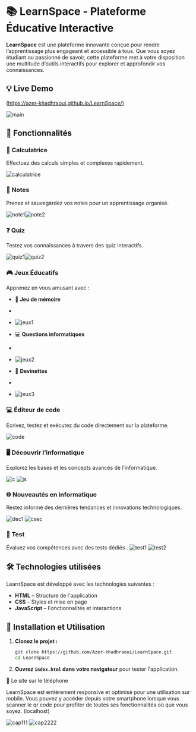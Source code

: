 


# **📚 LearnSpace - Plateforme Éducative Interactive**  

**LearnSpace** est une plateforme innovante conçue pour rendre l’apprentissage plus engageant et accessible à tous. Que vous soyez étudiant ou passionné de savoir, cette plateforme met à votre disposition une multitude d’outils interactifs pour explorer et approfondir vos connaissances.  

## **💡 Live Demo**  
[(https://azer-khadhraoui.github.io/LearnSpace/)  ](https://azer-khadhraoui.github.io/LearnSpace/) 

![main](https://github.com/user-attachments/assets/20eee2e6-3fb5-45f4-8f27-ed4787c3731c)


## **🚀 Fonctionnalités**  

### 🔢 **Calculatrice**  
Effectuez des calculs simples et complexes rapidement.  

![calculatrice](https://github.com/user-attachments/assets/7a464d79-192c-4684-868d-32b8b4b6f87b)


### 📝 **Notes**  

Prenez et sauvegardez vos notes pour un apprentissage organisé.  


![note1](https://github.com/user-attachments/assets/85b832ac-c885-4950-a1ed-7f8952d8b4b4)![note2](https://github.com/user-attachments/assets/50938b2c-7e1e-4f17-8324-7fca080e38a6)


### ❓ **Quiz**  
Testez vos connaissances à travers des quiz interactifs.

![quiz1](https://github.com/user-attachments/assets/f48884ac-e78d-4ac1-8b94-c5ab9c5854ca)![quiz2](https://github.com/user-attachments/assets/3d6f796f-4ea7-4671-919a-d183fb6dc769)


### 🎮 **Jeux Éducatifs**  
Apprenez en vous amusant avec :  
- 🧠 **Jeu de mémoire**
- 
- ![jeux1](https://github.com/user-attachments/assets/1088e82f-78ac-4e88-b170-52a8566f20e7)

- 💻 **Questions informatiques**
- 
- ![jeux2](https://github.com/user-attachments/assets/fa3fa6fb-30eb-4e89-b5c6-15ffaf21d7e5)

- 🤔 **Devinettes**
- 
- ![jeux3](https://github.com/user-attachments/assets/f0adbc41-20d5-4b0a-8694-1bffa4fd92c8)


### 💻 **Éditeur de code**  
Écrivez, testez et exécutez du code directement sur la plateforme. 

![code](https://github.com/user-attachments/assets/7dda5727-8dbc-49c9-aa78-f39f8221c7af)


### 🖥️ **Découvrir l’informatique**  
Explorez les bases et les concepts avancés de l’informatique.  

![c](https://github.com/user-attachments/assets/9943f276-a7a3-48c8-9ba9-1ed700d5d81b)
![js](https://github.com/user-attachments/assets/4848b60d-d5fd-4d47-a163-8a6892bb1814)





### 🌐 **Nouveautés en informatique**  
Restez informé des dernières tendances et innovations technologiques.  

![dec1](https://github.com/user-attachments/assets/7346d9e4-89f3-4acf-935c-b2ccf74cbdac)
![csec](https://github.com/user-attachments/assets/78d61e7a-5141-4de7-9c62-e72b2f9d97a8)

### 📝 **Test**  
Évaluez vos compétences avec des tests dédiés
. 
![test1](https://github.com/user-attachments/assets/55da05a9-0189-455a-91b4-058d0d4c5e69) ![test2](https://github.com/user-attachments/assets/659c7f2c-cd70-41d5-a049-0936b4a0520f)


## **🛠️ Technologies utilisées**  
LearnSpace est développé avec les technologies suivantes :  
- **HTML** – Structure de l'application  
- **CSS** – Styles et mise en page  
- **JavaScript** – Fonctionnalités et interactions  

## **📂 Installation et Utilisation**  

1. **Clonez le projet :**  
   ```bash
   git clone https://github.com/Azer-khadhraoui/LearnSpace.git
   cd LearnSpace
   ```  
2. **Ouvrez `index.html` dans votre navigateur** pour tester l'application.  

📱 Le site sur le téléphone

LearnSpace est entièrement responsive et optimisé pour une utilisation sur mobile. Vous pouvez y accéder depuis votre smartphone lorsque vous scanner le qr code pour profiter de toutes ses fonctionnalités où que vous soyez.
(localhost)

![cap111](https://github.com/user-attachments/assets/4422e3f5-10f0-4540-8f19-11c99300305c) ![cap2222](https://github.com/user-attachments/assets/da6743c8-75aa-4208-8f25-49a6e23d70fc)




